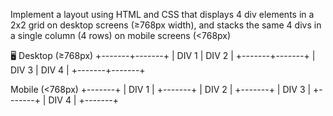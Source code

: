 Implement a layout using HTML and CSS that displays 4 div elements in a 2x2 grid on desktop screens (≥768px width), and stacks the same 4 divs in a single column (4 rows) on mobile screens (<768px)

🖥️ Desktop (≥768px)
+-------+-------+
| DIV 1 | DIV 2 |
+-------+-------+
| DIV 3 | DIV 4 |
+-------+-------+

Mobile (<768px)
+-------+
| DIV 1 |
+-------+
| DIV 2 |
+-------+
| DIV 3 |
+-------+
| DIV 4 |
+-------+
